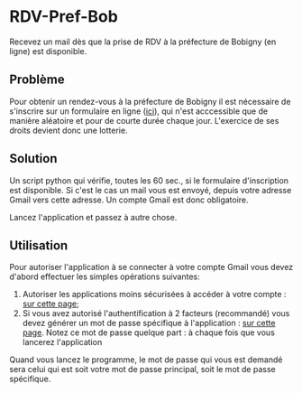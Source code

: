 # RDV-Pref-Bob
Recevez un mail dès que la prise de RDV à la préfecture de Bobigny (en ligne) est disponible.

## Problème

Pour obtenir un rendez-vous à la préfecture de Bobigny il est nécessaire de s'inscrire sur un formulaire en ligne ([ici](http://www.seine-saint-denis.gouv.fr/booking/create/9829/0)), qui n'est acccessible que de manière aléatoire et pour de courte durée chaque jour. L'exercice de ses droits devient donc une lotterie.

## Solution

Un script python qui vérifie, toutes les 60 sec., si le formulaire d'inscription est disponible. Si c'est le cas un mail vous est envoyé, depuis votre adresse Gmail vers cette adresse. Un compte Gmail est donc obligatoire.

Lancez l'application et passez à autre chose.

## Utilisation

Pour autoriser l'application à se connecter à votre compte Gmail vous devez d'abord effectuer les simples opérations suivantes:

1. Autoriser les applications moins sécurisées à accéder à votre compte : [sur cette page](https://support.google.com/accounts/answer/6010255);
2. Si vous avez autorisé l'authentification à 2 facteurs (recommandé) vous devez générer un mot de passe spécifique à l'application : [sur cette page](https://security.google.com/settings/security/apppasswords). Notez ce mot de passe quelque part : à chaque fois que vous lancerez l'application

Quand vous lancez le programme, le mot de passe qui vous est demandé sera celui qui est soit votre mot de passe principal, soit le mot de passe spécifique.
